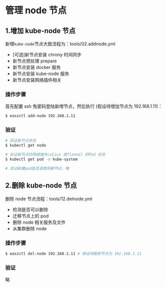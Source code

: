 # 管理 node 节点

## 1.增加 kube-node 节点

新增`kube-node`节点大致流程为：tools/02.addnode.yml
- [可选]新节点安装 chrony 时间同步
- 新节点预处理 prepare
- 新节点安装 docker 服务
- 新节点安装 kube-node 服务
- 新节点安装网络插件相关

### 操作步骤

首先配置 ssh 免密码登陆新增节点，然后执行 (假设待增加节点为 192.168.1.11)：

``` bash
$ easzctl add-node 192.168.1.11
```

### 验证

``` bash
# 验证新节点状态
$ kubectl get node

# 验证新节点的网络插件calico 或flannel 的Pod 状态
$ kubectl get pod -n kube-system

# 验证新建pod能否调度到新节点，略
```

## 2.删除 kube-node 节点

删除 node 节点流程：tools/12.delnode.yml
- 检测是否可以删除
- 迁移节点上的 pod
- 删除 node 相关服务及文件
- 从集群删除 node

### 操作步骤

``` bash
$ easzctl del-node 192.168.1.11 # 假设待删除节点为 192.168.1.11
```

### 验证

略
